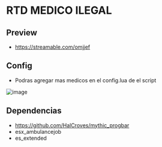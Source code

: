 # RTD MEDICO ILEGAL
## Preview

- https://streamable.com/omjjef


## Config

- Podras agregar mas medicos en el config.lua de el script

![image](https://user-images.githubusercontent.com/85588992/166084283-7b216aef-0429-4cf1-9899-246ed466d337.png)

## Dependencias

- https://github.com/HalCroves/mythic_progbar
- esx_ambulancejob
- es_extended

